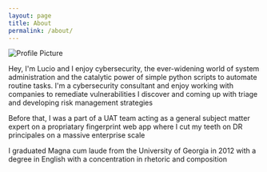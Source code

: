 ```yaml
---
layout: page
title: About
permalink: /about/
---
```


<img src="{{ site.baseurl }}/assets/ProfilePicResized.jpg" title="Profile Picture" class="profile">

Hey, I'm Lucio and I enjoy cybersecurity, the ever-widening world of system administration and the catalytic power of simple python scripts to automate routine tasks. I'm a cybersecurity consultant and enjoy working with companies to remediate vulnerabilities I discover and coming up with triage and developing risk management strategies

Before that, I was a part of a UAT team acting as a general subject matter expert on a propriatary fingerprint web app where I cut my teeth on DR principales on a massive enterprise scale

I graduated Magna cum laude from the University of Georgia in 2012 with a degree in English with a concentration in rhetoric and composition 
